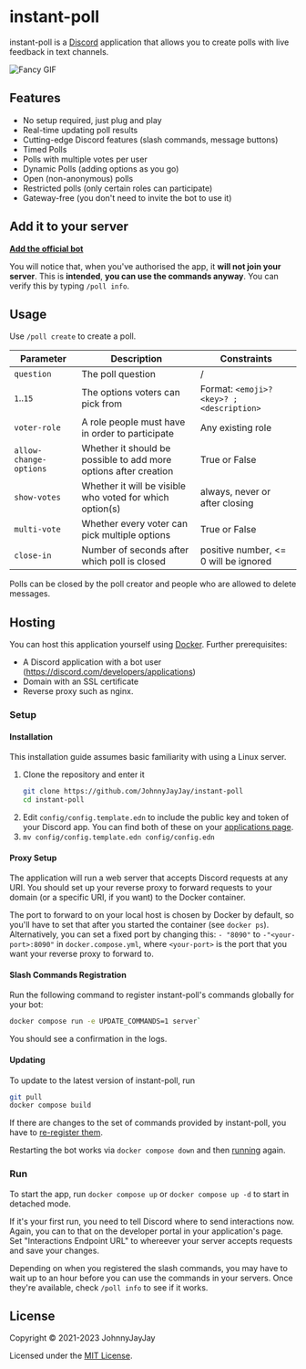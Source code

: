 # instant-poll

instant-poll is a [Discord](https://discord.com) application that allows you to create polls with live feedback in text channels. 

![Fancy GIF](https://cdn.discordapp.com/attachments/649255956844118016/850806779256373318/ezgif.com-gif-maker.gif)

## Features
- No setup required, just plug and play
- Real-time updating poll results
- Cutting-edge Discord features (slash commands, message buttons)
- Timed Polls
- Polls with multiple votes per user
- Dynamic Polls (adding options as you go)
- Open (non-anonymous) polls
- Restricted polls (only certain roles can participate)
- Gateway-free (you don't need to invite the bot to use it)

## Add it to your server

[**Add the official bot**](https://discord.com/oauth2/authorize?client_id=489108697864470531&scope=applications.commands)

You will notice that, when you've authorised the app, it **will not join your server**. This is **intended**, **you can use the commands anyway**.
You can verify this by typing `/poll info`.

## Usage
Use `/poll create` to create a poll. 

| Parameter              | Description                                                      | Constraints                               |
|------------------------|------------------------------------------------------------------|-------------------------------------------|
| `question`             | The poll question                                                | /                                         |
| `1`..`15`              | The options voters can pick from                                 | Format: `<emoji>? <key>? ; <description>` |
| `voter-role`           | A role people must have in order to participate                  | Any existing role                         |
| `allow-change-options` | Whether it should be possible to add more options after creation | True or False                             |
| `show-votes`           | Whether it will be visible who voted for which option(s)         | always, never or after closing            |
| `multi-vote`           | Whether every voter can pick multiple options                    | True or False                             |
| `close-in`             | Number of seconds after which poll is closed                     | positive number, <= 0 will be ignored     |

Polls can be closed by the poll creator and people who are allowed to delete messages.

## Hosting
You can host this application yourself using [Docker](https://docker.com). Further prerequisites:
- A Discord application with a bot user (https://discord.com/developers/applications)
- Domain with an SSL certificate
- Reverse proxy such as nginx.

### Setup

#### Installation

This installation guide assumes basic familiarity with using a Linux server.

1. Clone the repository and enter it
   ```bash
   git clone https://github.com/JohnnyJayJay/instant-poll
   cd instant-poll
   ```
2. Edit `config/config.template.edn` to include the public key and token of your Discord app. You can find both of these on your [applications page](https://discord.com/developers/applications).
3. `mv config/config.template.edn config/config.edn`


#### Proxy Setup
The application will run a web server that accepts Discord requests at any URI. You should set up your reverse proxy to forward requests to your domain
(or a specific URI, if you want) to the Docker container.

The port to forward to on your local host is chosen by Docker by default, so you'll have to set that after you started the container (see `docker ps`). 
Alternatively, you can set a fixed port by changing this: `- "8090"` to `-"<your-port>:8090"` in `docker.compose.yml`, where `<your-port>` is the
port that you want your reverse proxy to forward to.

#### Slash Commands Registration

Run the following command to register instant-poll's commands globally for your bot:

``` bash
docker compose run -e UPDATE_COMMANDS=1 server`
```

You should see a confirmation in the logs.

#### Updating

To update to the latest version of instant-poll, run

``` bash
git pull
docker compose build 
```

If there are changes to the set of commands provided by instant-poll, you have to [re-register them](#Slash-Commands-Registration).

Restarting the bot works via `docker compose down` and then [running](#Run) again.


### Run

To start the app, run `docker compose up` or `docker compose up -d` to start in detached mode.

If it's your first run, you need to tell Discord where to send interactions now. Again, you can to that on the developer portal in your application's page. Set "Interactions Endpoint URL" to whereever your server accepts requests and save your changes.

Depending on when you registered the slash commands, you may have to wait up to an hour before you can use the commands in your servers. Once they're available, check `/poll info` to see if it works.

## License

Copyright © 2021-2023 JohnnyJayJay

Licensed under the [MIT License](./LICENSE).
